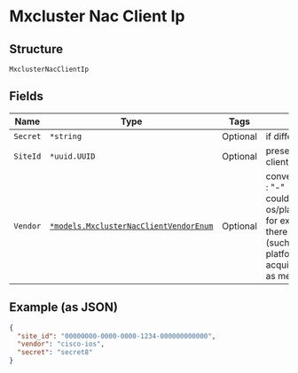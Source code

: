 
# Mxcluster Nac Client Ip

## Structure

`MxclusterNacClientIp`

## Fields

| Name | Type | Tags | Description |
|  --- | --- | --- | --- |
| `Secret` | `*string` | Optional | if different from above |
| `SiteId` | `*uuid.UUID` | Optional | present only for 3rd party clients |
| `Vendor` | [`*models.MxclusterNacClientVendorEnum`](../../doc/models/mxcluster-nac-client-vendor-enum.md) | Optional | convention to be followed is : "<vendor>-<variant>"<br><variant> could be an os/platform/model/company<br>for ex: for cisco vendor, there could variants wrt os (such as ios, nxos etc), platforms (asa etc), or acquired companies (such as meraki, airnonet) etc. |

## Example (as JSON)

```json
{
  "site_id": "00000000-0000-0000-1234-000000000000",
  "vendor": "cisco-ios",
  "secret": "secret8"
}
```

